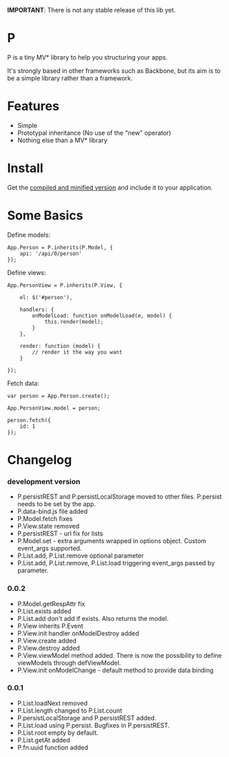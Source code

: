 __IMPORTANT__: There is not any stable release of this lib yet.

P
=
P is a tiny MV* library to help you structuring your apps. 

It's strongly based in other frameworks such as Backbone, but its aim is to be a simple library rather than a framework.


Features
========

* Simple
* Prototypal inheritance (No use of the "new" operator)
* Nothing else than a MV* library

Install
=======

Get the [compiled and minified version](https://raw.github.com/educastellano/p/master/lib/p-0.0.2.min.js) and include it to your application.

# Some Basics

Define models:

	App.Person = P.inherits(P.Model, {
	    api: '/api/0/person'
	});

Define views:

	App.PersonView = P.inherits(P.View, {

	    el: $('#person'),

	    handlers: {
	        onModelLoad: function onModelLoad(e, model) {
	            this.render(model);
	        }
    	},
    	
    	render: function (model) {
    		// render it the way you want
    	}

	});

Fetch data:
	
	var person = App.Person.create();
	
	App.PersonView.model = person; 
	
	person.fetch({
		id: 1
	});

Changelog
=========
### development version
* P.persistREST and P.persistLocalStorage moved to other files. P.persist needs to be set by the app.
* P.data-bind.js file added
* P.Model.fetch fixes
* P.View.state removed
* P.persistREST - url fix for lists
* P.Model.set - extra arguments wrapped in options object. Custom event_args supported.
* P.List.add, P.List.remove optional parameter
* P.List.add, P.List.remove, P.List.load triggering event_args passed by parameter.

### 0.0.2
* P.Model.getRespAttr fix
* P.List.exists added
* P.List.add don't add if exists. Also returns the model.
* P.View inherits P.Event
* P.View.init handler onModelDestroy added
* P.View.create added
* P.View.destroy added
* P.View.viewModel method added. There is now the possibility to define viewModels through defViewModel.
* P.View.init onModelChange - default method to provide data binding

### 0.0.1

* P.List.loadNext removed
* P.List.length changed to P.List.count
* P.persistLocalStorage and P.persistREST added. 
* P.List.load using P.persist. Bugfixes in P.persistREST.
* P.List.root empty by default.
* P.List.getAt added
* P.fn.uuid function added
